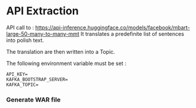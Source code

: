 # API Extraction
API call to  : https://api-inference.huggingface.co/models/facebook/mbart-large-50-many-to-many-mmt 
It translates a predefinite list of sentences into polish text. 

The translation are then written into a Topic.

The following environment variable must be set :
```
API_KEY=
KAFKA_BOOTSTRAP_SERVER=
KAFKA_TOPIC=
```

### Generate WAR file 

